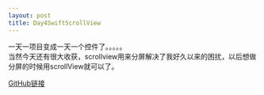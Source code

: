 ```yaml
---
layout: post
title: Day4SwiftScrollView
---
```

一天一项目变成一天一个控件了。。。。。<br>
当然今天还有很大收获，scrollview用来分屏解决了我好久以来的困扰，以后想做分屏的时候用scrollView就可以了。<br>

<a href="https://github.com/Santisco/30DaysOfSwiftTest/tree/master/Day4SnapChat%26CameraView">GitHub链接</a>

